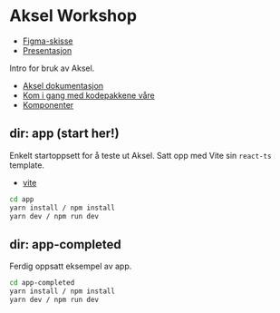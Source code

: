 # Aksel Workshop

- [Figma-skisse](Shorturl.at/lvQU3​)
- [Presentasjon](.github/presentasjon.pdf)

Intro for bruk av Aksel.

- [Aksel dokumentasjon](https://aksel.nav.no/)
- [Kom i gang med kodepakkene våre](https://aksel.nav.no/grunnleggende/kode/kom-i-gang-med-kodepakkene)
- [Komponenter](https://aksel.nav.no/komponenter)

## dir: app (start her!)

Enkelt startoppsett for å teste ut Aksel. Satt opp med Vite sin `react-ts` template.

- [vite](https://vitejs.dev/guide/#trying-vite-online)

```bash
cd app
yarn install / npm install
yarn dev / npm run dev
```

## dir: app-completed

Ferdig oppsatt eksempel av app.

```bash
cd app-completed
yarn install / npm install
yarn dev / npm run dev
```
